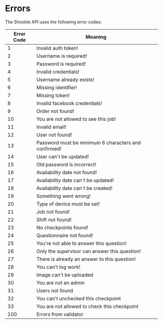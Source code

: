 # Errors

The Shooble API uses the following error codes:

Error Code | Meaning
---------- | -------
1 | Invalid auth token!
2 | Username is required!
3 | Password is required!
4 | Invalid credentials!
5 | Username already exists!
6 | Missing identifier!
7 | Missing token!
8 | Invalid facebook credentials!
9 | Order not found!
10 | You are not allowed to see this job!
11 | Invalid email!
12 | User not found!
13 | Password must be minimum 6 characters and confirmed!
14 | User can`t be updated!
15 | Old password is incorrect!
16 | Availability date not found!
17 | Availability date can`t be updated!
18 | Availability date can`t be created!
19 | Something went wrong!
20 | Type of device must be set!
21 | Job not found!
22 | Shift not found!
23 | No checkpoints found!
24 | Questionnaire not found!
25 | You're not able to answer this question!
26 | Only the supervisor can answer this question!
27 | There is already an answer to this question!
28 | You can't log work!
29 | Image can't be uploaded
30 | You are not an admin
31 | Users not found
32 | You can't unchecked this checkpoint
33 | You are not allowed to check this checkpoint
100 | Errors from validator